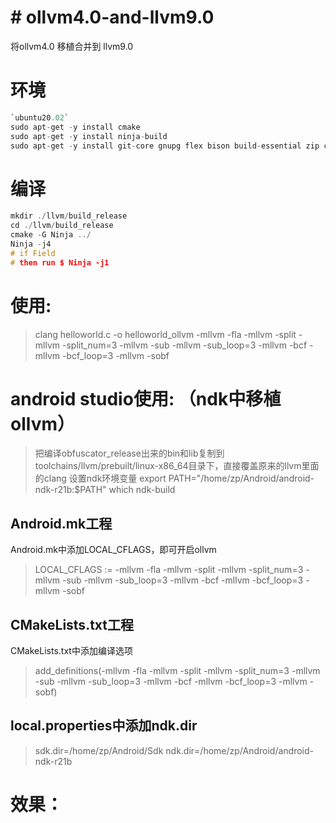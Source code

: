 # # ollvm4.0-and-llvm9.0

将ollvm4.0 移植合并到 llvm9.0


# 环境
```c
`ubuntu20.02`
sudo apt-get -y install cmake
sudo apt-get -y install ninja-build
sudo apt-get -y install git-core gnupg flex bison build-essential zip curl zlib1g-dev gcc-multilib g++-multilib libc6-dev-i386 lib32ncurses5-dev x11proto-core-dev libx11-dev lib32z1-dev libgl1-mesa-dev libxml2-utils xsltproc unzip fontconfig
```

# 编译
```c
mkdir ./llvm/build_release
cd ./llvm/build_release
cmake -G Ninja ../
Ninja -j4
# if Field
# then run $ Ninja -j1
```

# 使用:
> clang helloworld.c -o helloworld_ollvm -mllvm -fla -mllvm -split -mllvm -split_num=3 -mllvm -sub -mllvm -sub_loop=3 -mllvm -bcf -mllvm -bcf_loop=3 -mllvm -sobf

# android studio使用: （ndk中移植ollvm）

> 把编译obfuscator_release出来的bin和lib复制到toolchains/llvm/prebuilt/linux-x86_64目录下，直接覆盖原来的llvm里面的clang
> 设置ndk环境变量
> export PATH="/home/zp/Android/android-ndk-r21b:$PATH"
> which ndk-build


## Android.mk工程
Android.mk中添加LOCAL_CFLAGS，即可开启ollvm

> LOCAL_CFLAGS := -mllvm -fla -mllvm -split -mllvm -split_num=3 -mllvm -sub -mllvm -sub_loop=3 -mllvm -bcf -mllvm -bcf_loop=3 -mllvm -sobf


## CMakeLists.txt工程
CMakeLists.txt中添加编译选项

> add_definitions(-mllvm -fla -mllvm -split -mllvm -split_num=3 -mllvm -sub -mllvm -sub_loop=3 -mllvm -bcf -mllvm -bcf_loop=3 -mllvm -sobf)


## local.properties中添加ndk.dir

> sdk.dir=/home/zp/Android/Sdk
> ndk.dir=/home/zp/Android/android-ndk-r21b



# 效果：
>





